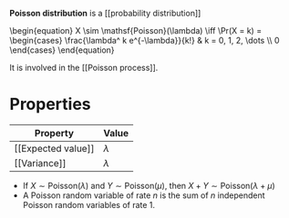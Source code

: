 **Poisson distribution** is a [[probability distribution]]

\begin{equation}
X \sim \mathsf{Poisson}(\lambda) \iff \Pr(X = k) = \begin{cases} \frac{\lambda^ k e^{-\lambda}}{k!} & k = 0, 1, 2, \dots \\\\ 0 \end{cases}
\end{equation}

It is involved in the [[Poisson process]].


# Properties

|Property|Value|
|--------|-----|
|[[Expected value]]|$\lambda$|
|[[Variance]]|$\lambda$|

* If $X \sim \mathsf{Poisson}(\lambda)$ and $Y \sim \mathsf{Poisson}(\mu)$, then $X+Y \sim \mathsf{Poisson}(\lambda + \mu)$
* A Poisson random variable of rate $n$ is the sum of $n$ independent Poisson random variables of rate 1.
